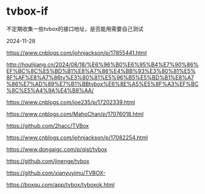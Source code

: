 # tvbox-if
不定期收集一些tvbox的接口地址，是否能用需要自己测试

2024-11-28

https://www.cnblogs.com/johnjackson/p/17855441.html

http://houlijiang.cn/2024/08/18/%E6%96%B0%E6%95%B4%E7%90%86%EF%BC%8C%E5%BD%B1%E8%A7%86%E4%BB%93%E3%80%81%E5%8F%AF%E8%A7%86tv%E3%80%81%E5%96%B5%E5%BD%B1%E8%A7%86%E7%AD%89%E7%B1%BBtvbox%E6%8E%A5%E5%8F%A3%EF%BC%8C%E5%A4%9A%E4%B8%AA/

https://www.cnblogs.com/joe235/p/17202339.html

https://www.cnblogs.com/MahoChan/p/17076018.html

https://github.com/2hacc/TVBox

https://www.cnblogs.com/johnjackson/p/17082254.html

https://www.dongaigc.com/p/qist/tvbox

https://github.com/jinenge/tvbox

https://github.com/xianyuyimu/TVBOX-

https://boxqu.com/app/tvbox/tvboxok.html
